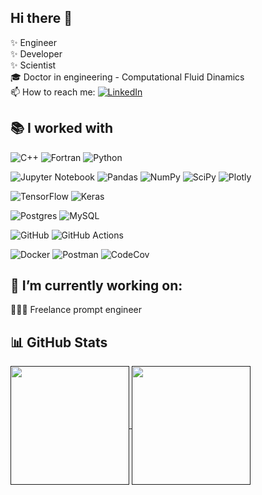 ## Hi there 👋

<!--
**motezuki/motezuki** is a ✨ _special_ ✨ repository because its `README.md` (this file) appears on your GitHub profile.

Here are some ideas to get you started:

- 🔭 I’m currently working on ...
- 🌱 I’m currently learning ...
- 👯 I’m looking to collaborate on ...
- 🤔 I’m looking for help with ...
- 💬 Ask me about ...
- 📫 How to reach me: ...
- 😄 Pronouns: ...
- ⚡ Fun fact: ...
-->

✨ Engineer  
✨ Developer  
✨ Scientist  
🎓 Doctor in engineering - Computational Fluid Dinamics  
📫 How to reach me: [![LinkedIn](https://img.shields.io/badge/linkedin-%230077B5.svg?logo=linkedin&logoColor=white)](https://www.linkedin.com/in/motezuki/)

## :books: I worked with

![C++](https://img.shields.io/badge/c++-%2300599C.svg?logo=c%2B%2B&logoColor=white)
![Fortran](https://img.shields.io/badge/Fortran-%23734F96.svg?logo=fortran&logoColor=white) 
![Python](https://img.shields.io/badge/python-3670A0?logo=python&logoColor=ffdd54)

![Jupyter Notebook](https://img.shields.io/badge/jupyter-%23FA0F00.svg?logo=jupyter&logoColor=white)
![Pandas](https://img.shields.io/badge/pandas-%23150458.svg?logo=pandas&logoColor=white)
![NumPy](https://img.shields.io/badge/numpy-%23013243.svg?logo=numpy&logoColor=white)
![SciPy](https://img.shields.io/badge/SciPy-%230C55A5.svg?logo=scipy&logoColor=%white)
![Plotly](https://img.shields.io/badge/Plotly-%233F4F75.svg?logo=plotly&logoColor=white)


![TensorFlow](https://img.shields.io/badge/TensorFlow-%23FF6F00.svg?logo=TensorFlow&logoColor=white)
![Keras](https://img.shields.io/badge/Keras-%23D00000.svg?logo=Keras&logoColor=white)

![Postgres](https://img.shields.io/badge/postgres-%23316192.svg?logo=postgresql&logoColor=white)
![MySQL](https://img.shields.io/badge/mysql-%2300f.svg?logo=mysql&logoColor=white)

![GitHub](https://img.shields.io/badge/github-%23121011.svg?logo=github&logoColor=white)
![GitHub Actions](https://img.shields.io/badge/githubactions-%232671E5.svg?logo=githubactions&logoColor=white)

![Docker](https://img.shields.io/badge/docker-%230db7ed.svg?logo=docker&logoColor=white)
![Postman](https://img.shields.io/badge/Postman-FF6C37?logo=postman&logoColor=white)
![CodeCov](https://img.shields.io/badge/codecov-%23ff0077.svg?logo=codecov&logoColor=white)

## 🔭 I’m currently working on:
  🧑🏻‍💻 Freelance prompt engineer

## 📊 GitHub Stats
<a href="">
  <img height=190 align="center" src="https://github-readme-stats.vercel.app/api?username=motezuki&theme=transparent&show_icons=true&icon_color=30A3DC&title_color=E94D5F&text_color=FFF" />
</a>
<a href="">
  <img height=190 align="center" src="https://github-readme-stats.vercel.app/api/top-langs/?username=motezuki&layout=compact&theme=transparent&title_color=E94D5F&text_color=FFF" />  
</a>  

